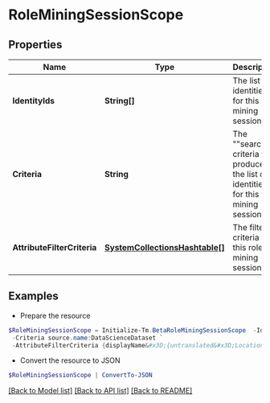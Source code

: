 # RoleMiningSessionScope
## Properties

Name | Type | Description | Notes
------------ | ------------- | ------------- | -------------
**IdentityIds** | **String[]** | The list of identities for this role mining session. | [optional] 
**Criteria** | **String** | The &quot;&quot;search&quot;&quot; criteria that produces the list of identities for this role mining session. | [optional] 
**AttributeFilterCriteria** | [**SystemCollectionsHashtable[]**](SystemCollectionsHashtable.md) | The filter criteria for this role mining session. | [optional] 

## Examples

- Prepare the resource
```powershell
$RoleMiningSessionScope = Initialize-Tm.BetaRoleMiningSessionScope  -IdentityIds [2c918090761a5aac0176215c46a62d58, 2c918090761a5aac01722015c46a62d42] `
 -Criteria source.name:DataScienceDataset `
 -AttributeFilterCriteria {displayName&#x3D;{untranslated&#x3D;Location: Miami}, ariaLabel&#x3D;{untranslated&#x3D;Location: Miami}, data&#x3D;{displayName&#x3D;{translateKey&#x3D;IDN.IDENTITY_ATTRIBUTES.LOCATION}, name&#x3D;location, operator&#x3D;EQUALS, values&#x3D;[Miami]}}
```

- Convert the resource to JSON
```powershell
$RoleMiningSessionScope | ConvertTo-JSON
```

[[Back to Model list]](../README.md#documentation-for-models) [[Back to API list]](../README.md#documentation-for-api-endpoints) [[Back to README]](../README.md)

